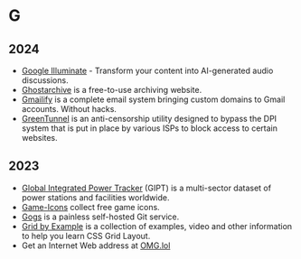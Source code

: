 # G

## 2024

- [Google Illuminate](https://illuminate.google.com/home) - Transform your content into AI-generated audio discussions.
- [Ghostarchive](https://ghostarchive.org/) is a free-to-use archiving website.
- [Gmailify](https://www.gmailify.com) is a complete email system bringing custom domains to Gmail accounts. Without hacks.
- [GreenTunnel](https://github.com/SadeghHayeri/GreenTunnel) is an anti-censorship utility designed to bypass the DPI system that is put in place by various ISPs to block access to certain websites.

## 2023

- [Global Integrated Power Tracker](https://globalenergymonitor.org/projects/global-integrated-power-tracker/tracker-map/) (GIPT) is a multi-sector dataset of power stations and facilities worldwide.
- [Game-Icons](https://game-icons.net) collect free game icons.
- [Gogs](https://gogs.io) is a painless self-hosted Git service.
- [Grid by Example](https://gridbyexample.com) is a collection of examples, video and other information to help you learn CSS Grid Layout.
- Get an Internet Web address at [OMG.lol](https://omg.lol)